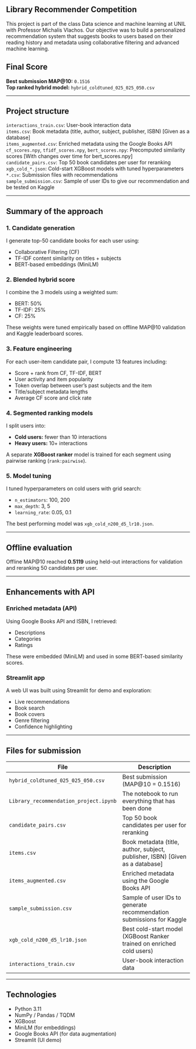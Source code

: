 ## Library Recommender Competition

This project is part of the class Data science and machine learning at UNIL with Professor Michalis Vlachos.
Our objective was to build a personalized recommendation system that suggests books to users based on their reading history and metadata using collaborative filtering and advanced machine learning.

## Final Score

**Best submission MAP@10:** `0.1516`  
**Top ranked hybrid model:** `hybrid_coldtuned_025_025_050.csv`

---

## Project structure

`interactions_train.csv`: User-book interaction data  
`items.csv`: Book metadata (title, author, subject, publisher, ISBN) [Given as a database]  
`items_augmented.csv`: Enriched metadata using the Google Books API  
`cf_scores.npy`, `tfidf_scores.npy`, `bert_scores.npy`: Precomputed similarity scores [With changes over time for bert_scores.npy]  
`candidate_pairs.csv`: Top 50 book candidates per user for reranking  
`xgb_cold_*.json`: Cold-start XGBoost models with tuned hyperparameters  
`*.csv`: Submission files with recommendations  
`sample_submission.csv`: Sample of user IDs to give our recommendation and be tested on Kaggle  

---

## Summary of the approach

### 1. **Candidate generation**
I generate top-50 candidate books for each user using:
- Collaborative Filtering (CF)
- TF-IDF content similarity on titles + subjects
- BERT-based embeddings (MiniLM)

### 2. **Blended hybrid score**
I combine the 3 models using a weighted sum:
- BERT: 50%
- TF-IDF: 25%
- CF: 25%

These weights were tuned empirically based on offline MAP@10 validation and Kaggle leaderboard scores.

### 3. **Feature engineering**
For each user-item candidate pair, I compute 13 features including:
- Score + rank from CF, TF-IDF, BERT
- User activity and item popularity
- Token overlap between user’s past subjects and the item
- Title/subject metadata lengths
- Average CF score and click rate

### 4. **Segmented ranking models**
I split users into:
- **Cold users:** fewer than 10 interactions
- **Heavy users:** 10+ interactions

A separate **XGBoost ranker** model is trained for each segment using pairwise ranking (`rank:pairwise`).

### 5. **Model tuning**
I tuned hyperparameters on cold users with grid search:
- `n_estimators`: 100, 200
- `max_depth`: 3, 5
- `learning_rate`: 0.05, 0.1

The best performing model was `xgb_cold_n200_d5_lr10.json`.

---

## Offline evaluation

Offline MAP@10 reached **0.5119** using held-out interactions for validation and reranking 50 candidates per user.

---

## Enhancements with API

### Enriched metadata (API)
Using Google Books API and ISBN, I retrieved:
- Descriptions
- Categories
- Ratings

These were embedded (MiniLM) and used in some BERT-based similarity scores.

### Streamlit app
A web UI was built using Streamlit for demo and exploration:
- Live recommendations
- Book search
- Book covers
- Genre filtering
- Confidence highlighting

---

## Files for submission

| File                                 | Description                                                                 |
|--------------------------------------|-----------------------------------------------------------------------------|
| `hybrid_coldtuned_025_025_050.csv`  | Best submission (MAP@10 = 0.1516)                                           |
| `Library_recommendation_project.ipynb` | The notebook to run everything that has been done                         |
| `candidate_pairs.csv`               | Top 50 book candidates per user for reranking                              |
| `items.csv`                         | Book metadata (title, author, subject, publisher, ISBN) [Given as a database] |
| `items_augmented.csv`              | Enriched metadata using the Google Books API                               |
| `sample_submission.csv`            | Sample of user IDs to generate recommendation submissions for Kaggle        |
| `xgb_cold_n200_d5_lr10.json`       | Best cold-start model (XGBoost Ranker trained on enriched cold users)      |
| `interactions_train.csv`           | User-book interaction data                                                  |

---

## Technologies

- Python 3.11
- NumPy / Pandas / TQDM
- XGBoost
- MiniLM (for embeddings)
- Google Books API (for data augmentation)
- Streamlit (UI demo)
